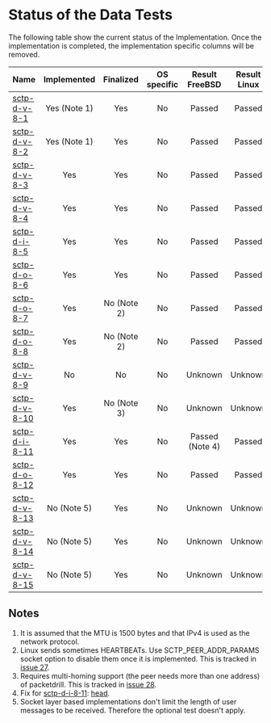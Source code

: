 # Status of the Data Tests

The following table show the current status of the Implementation. Once the implementation is completed, the implementation specific columns will be removed.

| Name                              | Implemented | Finalized  | OS specific | Result FreeBSD | Result Linux |
|:----------------------------------|:-----------:|:----------:|:-----------:|:--------------:|:------------:|
|[sctp-d-v-8-1](sctp-d-v-8-1.pkt)   | Yes (Note 1)| Yes        | No          | Passed         | Passed       |
|[sctp-d-v-8-2](sctp-d-v-8-2.pkt)   | Yes (Note 1)| Yes        | No          | Passed         | Passed       |
|[sctp-d-v-8-3](sctp-d-v-8-3.pkt)   | Yes         | Yes        | No          | Passed         | Passed       |
|[sctp-d-v-8-4](sctp-d-v-8-4.pkt)   | Yes         | Yes        | No          | Passed         | Passed       |
|[sctp-d-i-8-5](sctp-d-i-8-5.pkt)   | Yes         | Yes        | No          | Passed         | Passed       |
|[sctp-d-o-8-6](sctp-d-o-8-6.pkt)   | Yes         | Yes        | No          | Passed         | Passed       |
|[sctp-d-o-8-7](sctp-d-o-8-7.pkt)   | Yes         | No (Note 2)| No          | Passed         | Passed       |
|[sctp-d-o-8-8](sctp-d-o-8-8.pkt)   | Yes         | No (Note 2)| No          | Passed         | Passed       |
|[sctp-d-v-8-9](sctp-d-v-8-9.pkt)   | No          | No         | No          | Unknown        | Unknown      |
|[sctp-d-v-8-10](sctp-d-v-8-10.pkt) | Yes         | No (Note 3)| No          | Unknown        | Unknown      |
|[sctp-d-i-8-11](sctp-d-i-8-11.pkt) | Yes         | Yes        | No          | Passed (Note 4)| Passed       |
|[sctp-d-o-8-12](sctp-d-o-8-12.pkt) | Yes         | Yes        | No          | Passed         | Passed       |
|[sctp-d-v-8-13](sctp-d-v-8-13.pkt) | No (Note 5) | Yes        | No          | Unknown        | Unknown      |
|[sctp-d-v-8-14](sctp-d-v-8-14.pkt) | No (Note 5) | Yes        | No          | Unknown        | Unknown      |
|[sctp-d-v-8-15](sctp-d-v-8-15.pkt) | No (Note 5) | Yes        | No          | Unknown        | Unknown      |

## Notes
1. It is assumed that the MTU is 1500 bytes and that IPv4 is used as the network protocol.
2. Linux sends sometimes HEARTBEATs. Use SCTP_PEER_ADDR_PARAMS socket option to disable them once it is implemented. This is tracked in [issue 27](https://github.com/nplab/packetdrill/issues/27).
3. Requires multi-homing support (the peer needs more than one address) of packetdrill. This is tracked in [issue 28](https://github.com/nplab/packetdrill/issues/28).
4. Fix for [sctp-d-i-8-11](sctp-d-i-8-11.pkt): [head](https://svnweb.freebsd.org/changeset/base/286206).
5. Socket layer based implementations don't limit the length of user messages to be received. Therefore the optional test doesn't apply.
